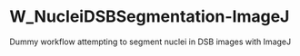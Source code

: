# W_NucleiDSBSegmentation-ImageJ
Dummy workflow attempting to segment nuclei in DSB images with ImageJ
